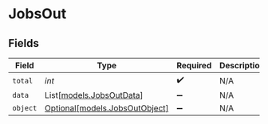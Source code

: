 # JobsOut


## Fields

| Field                                                        | Type                                                         | Required                                                     | Description                                                  |
| ------------------------------------------------------------ | ------------------------------------------------------------ | ------------------------------------------------------------ | ------------------------------------------------------------ |
| `total`                                                      | *int*                                                        | :heavy_check_mark:                                           | N/A                                                          |
| `data`                                                       | List[[models.JobsOutData](../models/jobsoutdata.md)]         | :heavy_minus_sign:                                           | N/A                                                          |
| `object`                                                     | [Optional[models.JobsOutObject]](../models/jobsoutobject.md) | :heavy_minus_sign:                                           | N/A                                                          |
